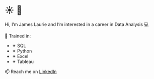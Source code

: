  # :sunny:  👋
 Hi, I’m James Laurie and I’m interested in a career in Data Analysis 💻
 
 🥇 Trained in:
-  ✴ SQL 
-  ✴ Python 
-  ✴ Excel 
-  ✴ Tableau 

📫 Reach me on [LinkedIn](https://www.linkedin.com/in/jameslaurieca/)

<!---
Jimmy90s/Jimmy90s is a ✨ special ✨ repository because its `README.md` (this file) appears on your GitHub profile.
You can click the Preview link to take a look at your changes.
--->
